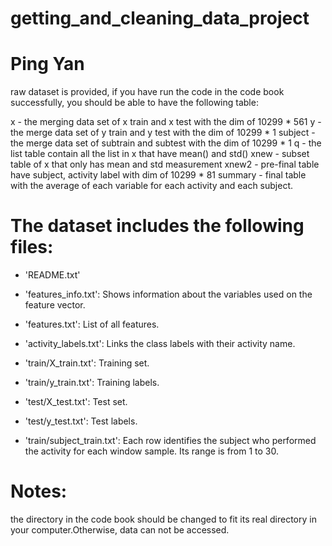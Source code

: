 getting_and_cleaning_data_project
=================================
Ping Yan
==================================================================

raw dataset is provided, if you have run the code in the code book successfully, you should be able to have the following table:

x - the merging data set of x train and x test with the dim of 10299 * 561
y - the merge data set of y train and y test with the dim of 10299 * 1
subject - the merge data set of subtrain and subtest with the dim of 10299 * 1
q - the list table contain all the list in x that have mean() and std()
xnew - subset table of x that only has mean and std measurement
xnew2 - pre-final table have subject, activity label with dim of 10299 * 81
summary - final table with the average of each variable for each activity and each subject.


The dataset includes the following files:
=========================================

- 'README.txt'

- 'features_info.txt': Shows information about the variables used on the feature vector.
- 'features.txt': List of all features.
- 'activity_labels.txt': Links the class labels with their activity name.
- 'train/X_train.txt': Training set.
- 'train/y_train.txt': Training labels.
- 'test/X_test.txt': Test set.
- 'test/y_test.txt': Test labels.
- 'train/subject_train.txt': Each row identifies the subject who performed the activity for each window sample. Its range is from 1 to 30. 

Notes:
==========================================

the directory in the code book should be changed to fit its real directory in your computer.Otherwise, data can not be accessed. 


